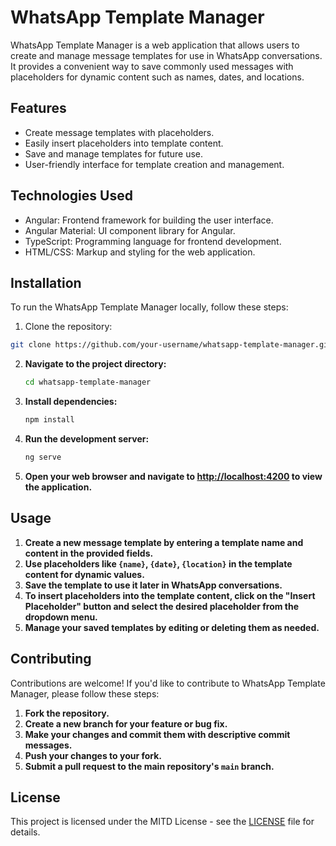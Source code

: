 # WhatsApp Template Manager

WhatsApp Template Manager is a web application that allows users to create and manage message templates for use in WhatsApp conversations. It provides a convenient way to save commonly used messages with placeholders for dynamic content such as names, dates, and locations.

## Features

- Create message templates with placeholders.
- Easily insert placeholders into template content.
- Save and manage templates for future use.
- User-friendly interface for template creation and management.

## Technologies Used

- Angular: Frontend framework for building the user interface.
- Angular Material: UI component library for Angular.
- TypeScript: Programming language for frontend development.
- HTML/CSS: Markup and styling for the web application.

## Installation

To run the WhatsApp Template Manager locally, follow these steps:

1. Clone the repository:

```bash
git clone https://github.com/your-username/whatsapp-template-manager.git
```

2. **Navigate to the project directory:**

    ```bash
    cd whatsapp-template-manager
    ```

3. **Install dependencies:**

    ```bash
    npm install
    ```

4. **Run the development server:**

    ```bash
    ng serve
    ```

5. **Open your web browser and navigate to [http://localhost:4200](http://localhost:4200) to view the application.**

## Usage

1. **Create a new message template by entering a template name and content in the provided fields.**
2. **Use placeholders like `{name}`, `{date}`, `{location}` in the template content for dynamic values.**
3. **Save the template to use it later in WhatsApp conversations.**
4. **To insert placeholders into the template content, click on the "Insert Placeholder" button and select the desired placeholder from the dropdown menu.**
5. **Manage your saved templates by editing or deleting them as needed.**

## Contributing

Contributions are welcome! If you'd like to contribute to WhatsApp Template Manager, please follow these steps:

1. **Fork the repository.**
2. **Create a new branch for your feature or bug fix.**
3. **Make your changes and commit them with descriptive commit messages.**
4. **Push your changes to your fork.**
5. **Submit a pull request to the main repository's `main` branch.**

## License

This project is licensed under the MITD License - see the [LICENSE](LICENSE) file for details.

